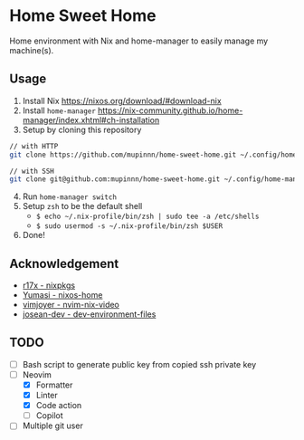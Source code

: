 # Home Sweet Home

Home environment with Nix and home-manager to easily manage my machine(s).

## Usage

1. Install Nix https://nixos.org/download/#download-nix
2. Install `home-manager` https://nix-community.github.io/home-manager/index.xhtml#ch-installation
3. Setup by cloning this repository

```sh
// with HTTP
git clone https://github.com/mupinnn/home-sweet-home.git ~/.config/home-manager

// with SSH
git clone git@github.com:mupinnn/home-sweet-home.git ~/.config/home-manager
```

4. Run `home-manager switch`
5. Setup `zsh` to be the default shell
   - `$ echo ~/.nix-profile/bin/zsh | sudo tee -a /etc/shells`
   - `$ sudo usermod -s ~/.nix-profile/bin/zsh $USER`
6. Done!

## Acknowledgement

- [r17x - nixpkgs](https://github.com/r17x/nixpkgs)
- [Yumasi - nixos-home](https://github.com/Yumasi/nixos-home/blob/main/zsh.nix)
- [vimjoyer - nvim-nix-video](https://github.com/vimjoyer/nvim-nix-video/)
- [josean-dev - dev-environment-files](https://github.com/josean-dev/dev-environment-files)

## TODO

- [ ] Bash script to generate public key from copied ssh private key
- [ ] Neovim
  - [x] Formatter
  - [x] Linter
  - [x] Code action
  - [ ] Copilot
- [ ] Multiple git user

